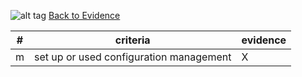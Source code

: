![alt tag](https://github.com/AccentureFed/process-documentation/raw/master/agile-process-photos/response-images/proposal-header.png)
[Back to Evidence](https://github.com/AccentureFed/18FRFQ-Response/blob/master/process-documentation/README.md)

|#|criteria|evidence|
|-------|---------------|------------------|
|m|set up or used configuration management |X | 
